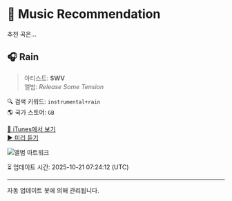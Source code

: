 
# 🎵 Music Recommendation

추천 곡은...

## 🎧 Rain  
> 아티스트: **SWV**  
> 앨범: _Release Some Tension_  

🔍 검색 키워드: `instrumental+rain`  
🌎 국가 스토어: `GB`

[🔗 iTunes에서 보기](https://music.apple.com/gb/album/rain/253640878?i=253641178&uo=4)  
[▶️ 미리 듣기](https://audio-ssl.itunes.apple.com/itunes-assets/AudioPreview116/v4/9a/eb/bd/9aebbde2-69a8-849b-5094-5da5bcc8ad77/mzaf_1970400377488638097.plus.aac.p.m4a)

![앨범 아트워크](https://is1-ssl.mzstatic.com/image/thumb/Music124/v4/47/f3/b8/47f3b873-57dc-479e-dc71-34b12f082348/mzi.kpgncrjx.jpg/100x100bb.jpg)

⏳ 업데이트 시간: 2025-10-21 07:24:12 (UTC)

---
자동 업데이트 봇에 의해 관리됩니다.
